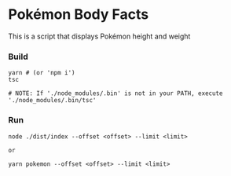 # Pokémon Body Facts

This is a script that displays Pokémon height and weight

### Build

```
yarn # (or 'npm i')
tsc

# NOTE: If './node_modules/.bin' is not in your PATH, execute './node_modules/.bin/tsc'
```

### Run

```
node ./dist/index --offset <offset> --limit <limit>

or

yarn pokemon --offset <offset> --limit <limit>
```
